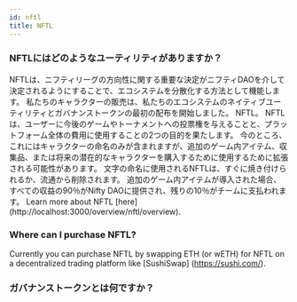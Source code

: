 ```yaml
---
id: nftl
title: NFTL
---
```


### NFTLにはどのようなユーティリティがありますか？

NFTLは、ニフティリーグの方向性に関する重要な決定がニフティDAOを介して決定されるようにすることで、エコシステムを分散化する方法として機能します。 私たちのキャラクターの販売は、私たちのエコシステムのネイティブユーティリティとガバナンストークンの最初の配布を開始しました。 NFTL。 NFTLは、ユーザーに今後のゲームやトーナメントへの投票権を与えることと、プラットフォーム全体の費用に使用することの2つの目的を果たします。 今のところ、これにはキャラクターの命名のみが含まれますが、追加のゲーム内アイテム、収集品、または将来の潜在的なキャラクターを購入するために使用するために拡張される可能性があります。 文字の命名に使用されるNFTLは、すぐに焼き付けられるか、流通から削除されます。 追加のゲーム内アイテムが導入された場合、すべての収益の90％がNifty DAOに提供され、残りの10％がチームに支払われます。 Learn more about NFTL \[here\] (http://localhost:3000/overview/nftl/overview).

### Where can I purchase NFTL?

Currently you can purchase NFTL by swapping ETH (or wETH) for NFTL on a decentralized trading platform like \[SushiSwap\] (https://sushi.com/).

### ガバナンストークンとは何ですか？
